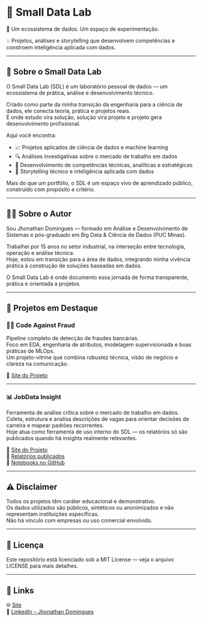 # 🚀 Small Data Lab  
🧠 Um ecossistema de dados. Um espaço de experimentação.

💡 Projetos, análises e storytelling que desenvolvem competências e constroem inteligência aplicada com dados.

---

## 🧠 Sobre o Small Data Lab  

O Small Data Lab (SDL) é um laboratório pessoal de dados — um ecossistema de prática, análise e desenvolvimento técnico.

Criado como parte da minha transição da engenharia para a ciência de dados, ele conecta teoria, prática e projetos reais.  
É onde estudo vira solução, solução vira projeto e projeto gera desenvolvimento profissional.

Aqui você encontra:

- 📈 Projetos aplicados de ciência de dados e machine learning  
- 🔍 Análises investigativas sobre o mercado de trabalho em dados  
- 🧠 Desenvolvimento de competências técnicas, analíticas e estratégicas  
- 💬 Storytelling técnico e inteligência aplicada com dados

Mais do que um portfólio, o SDL é um espaço vivo de aprendizado público, construído com propósito e critério.

---

## 👨‍💻 Sobre o Autor  

Sou Jhonathan Domingues — formado em Análise e Desenvolvimento de Sistemas e pós-graduado em Big Data & Ciência de Dados (PUC Minas).

Trabalhei por 15 anos no setor industrial, na interseção entre tecnologia, operação e análise técnica.  
Hoje, estou em transição para a área de dados, integrando minha vivência prática à construção de soluções baseadas em dados.

O Small Data Lab é onde documento essa jornada de forma transparente, prática e orientada a projetos.

---

## 🚀 Projetos em Destaque  

### 🕵️‍♂️ Code Against Fraud  
Pipeline completo de detecção de fraudes bancárias.  
Foco em EDA, engenharia de atributos, modelagem supervisionada e boas práticas de MLOps.  
Um projeto-vitrine que combina robustez técnica, visão de negócio e clareza na comunicação.

🔗 [Site do Projeto](https://smalldatalab.com.br/codeagainstfraud)

---

### 📊 JobData Insight  
Ferramenta de análise crítica sobre o mercado de trabalho em dados.  
Coleta, estrutura e analisa descrições de vagas para orientar decisões de carreira e mapear padrões recorrentes.  
Hoje atua como ferramenta de uso interno do SDL — os relatórios só são publicados quando há insights realmente relevantes.

🔗 [Site do Projeto](https://smalldatalab.com.br/jobdatainsight)  
🔗 [Relatórios publicados](https://smalldatalab.com.br/relatorios)  
📁 [Notebooks no GitHub](https://github.com/seu-usuario/sdl/notebooks) <!-- atualize com o link real -->

---

## ⚠️ Disclaimer  
Todos os projetos têm caráter educacional e demonstrativo.  
Os dados utilizados são públicos, sintéticos ou anonimizados e não representam instituições específicas.  
Não há vínculo com empresas ou uso comercial envolvido.

---

## 📜 Licença  
Este repositório está licenciado sob a MIT License — veja o arquivo LICENSE para mais detalhes.

---

## 🔗 Links  
🌐 [Site](https://smalldatalab.com.br)  
👔 [LinkedIn – Jhonathan Domingues](https://www.linkedin.com/in/jhonathandomingues)

